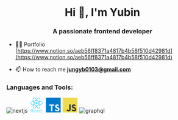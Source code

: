 <h1 align="center">Hi 👋, I'm Yubin</h1>
<h3 align="center">A passionate  frontend developer</h3>

- 👨‍💻 Portfolio [https://www.notion.so/aeb56ff8371a4817b4b58f510d42981d](https://www.notion.so/aeb56ff8371a4817b4b58f510d42981d)

- 📫 How to reach me **jungyb0103@gmail.com**

<h3 align="left">Languages and Tools:</h3>
<p align="left"> <img src="https://cdn.worldvectorlogo.com/logos/nextjs-3.svg" alt="nextjs" width="40" height="40"/> <img src="https://raw.githubusercontent.com/devicons/devicon/master/icons/react/react-original-wordmark.svg" alt="react" width="40" height="40"/> <img src="https://raw.githubusercontent.com/devicons/devicon/master/icons/typescript/typescript-original.svg" alt="typescript" width="40" height="40"/>  <img src="https://raw.githubusercontent.com/devicons/devicon/master/icons/javascript/javascript-original.svg" alt="javascript" width="40" height="40"/> <img src="https://www.vectorlogo.zone/logos/graphql/graphql-icon.svg" alt="graphql" width="40" height="40"/> </p>
